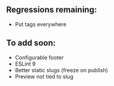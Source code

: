 ## Regressions remaining:
- Put tags everywhere

## To add soon:
- Configurable footer
- ESLint 9
- Better static slugs (freeze on publish)
- Preview not tied to slug

